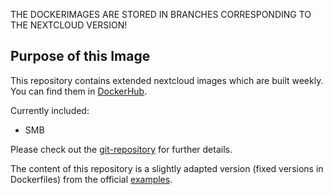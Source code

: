 THE DOCKERIMAGES ARE STORED IN BRANCHES CORRESPONDING TO THE NEXTCLOUD VERSION!

## Purpose of this Image

This repository contains extended nextcloud images which are built weekly.
You can find them in [DockerHub](https://hub.docker.com/repository/docker/techprism/nextcloud).

Currently included:
* SMB

Please check out the [git-repository](https://github.com/c-thiel/nextcloud-docker) for further details.

The content of this repository is a slightly adapted version (fixed versions in Dockerfiles) from the official [examples](https://github.com/nextcloud/docker/tree/master/.examples/dockerfiles).

